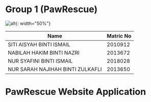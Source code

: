 # Group 1 (PawRescue)
![alt](![image](https://user-images.githubusercontent.com/68623558/208115712-e28f8a7b-a78d-47c3-85e3-1a35cb3cac90.png)){: width="50%"}

| Name                                                              |  Matric No    |
| -------------                                                     | ------------- |
| SITI AISYAH BINTI ISMAIL                                          |   2010912     |
| NABILAH HAKIM BINTI NAZRI                                         |   2013672     |
| NUR SYAFINI BINTI ISMAIL                                          |   2018028     |
| NUR SARAH NAJIHAH BINTI ZULKAFLI                                  |   2013650     |


# PawRescue Website Application
